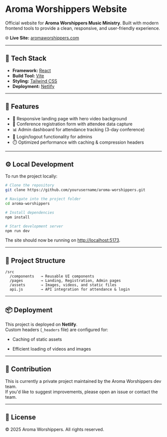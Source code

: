 # Aroma Worshippers Website

Official website for **Aroma Worshippers Music Ministry**.
Built with modern frontend tools to provide a clean, responsive, and user-friendly experience.

🌐 **Live Site:** [aromaworshippers.com](https://www.aromaworshippers.com)

---

## 🚀 Tech Stack
- **Framework:** [React](https://react.dev/)
- **Build Tool:** [Vite](https://vitejs.dev/)
- **Styling:** [Tailwind CSS](https://tailwindcss.com/)
- **Deployment:** [Netlify](https://www.netlify.com/)

---

## 📌 Features
- 🎨 Responsive landing page with hero video background
- 📝 Conference registration form with attendee data capture
- 📊 Admin dashboard for attendance tracking (3-day conference)
- 🔑 Login/logout functionality for admins
- ⏱️ Optimized performance with caching & compression headers

---

## ⚙️ Local Development
To run the project locally:

```bash
# Clone the repository
git clone https://github.com/yourusername/aroma-worshippers.git

# Navigate into the project folder
cd aroma-worshippers

# Install dependencies
npm install

# Start development server
npm run dev

```

The site should now be running on [http://localhost:5173](http://localhost:5173/).

* * * * *

📂 Project Structure
--------------------

```
/src
  /components   → Reusable UI components
  /pages        → Landing, Registration, Admin pages
  /assets       → Images, videos, and static files
  api.js        → API integration for attendance & login

```

* * * * *

📦 Deployment
-------------

This project is deployed on **Netlify**.\
Custom headers (`_headers` file) are configured for:

-   Caching of static assets

-   Efficient loading of videos and images

* * * * *

🤝 Contribution
---------------

This is currently a private project maintained by the Aroma Worshippers dev team.\
If you'd like to suggest improvements, please open an issue or contact the team.

* * * * *

📄 License
----------

© 2025 Aroma Worshippers. All rights reserved.

```
